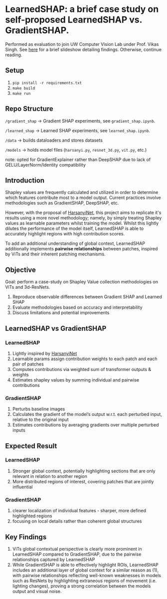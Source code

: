 # LearnedSHAP: a brief case study on self-proposed LearnedSHAP vs. GradientSHAP.

Performed as evaluation to join UW Computer Vision Lab under Prof. Vikas Singh. See [here](https://docs.google.com/presentation/d/1Mb2gKSIBKJRPd86N4UGMgf7CR3XMUyZR-rViMY2amHU/edit?usp=sharing) for a brief slideshow detailing findings. Otherwise, continue reading.

## Setup

1. `pip install -r requirements.txt`
2. `make build`
3. `make run`

## Repo Structure

`/gradient_shap` → Gradient SHAP experiments, see `gradient_shap.ipynb`.

`/learned_shap` → Learned SHAP experiments, see `learned_shap.ipynb`.

`/data` → builds dataloaders and stores datasets

`/models` → holds model files (`harsanyi.py`, `resnet_3d.py`, `vit.py`, etc.)

note: opted for GradientExplainer rather than DeepSHAP due to lack of GELU/LayerNorm/Identity compatibility

## Introduction

Shapley values are frequently calculated and utilized in order to determine which features contribute most to a model output. Current practices involve methodologies such as GradientSHAP, DeepSHAP, etc.

However, with the proposal of [HarsanyiNet](https://arxiv.org/abs/2304.01811), this project aims to replicate it's results using a more novel methodology; namely, by simply treating Shapley values as learnable parameters whilst training the model. Whilst this lightly dilutes the performance of the model itself, LearnedSHAP is able to accurately highlight regions with high contribution scores.

To add an additional understanding of global context, LearnedSHAP additionally implements **pairwise relationships** between patches, inspired by ViTs and their inherent patching mechanisms.

## Objective

Goal: perform a case-study on Shapley Value collection methodologies on ViTs and 3d-ResNets.
1. Reproduce observable differences between Gradient SHAP and Learned SHAP
2. Evaluate methodologies based on accuracy and interpretability
3. Discuss limitations and potential improvements

## LearnedSHAP vs GradientSHAP

### LearnedSHAP

1. Lightly inspired by [HarsanyiNet](https://arxiv.org/abs/2304.01811)
2. Learnable params assign contribution weights to each patch and each pair of patches
3. Computes contributions via weighted sum of transformer outputs & weights
4. Estimates shapley values by summing individual and pairwise contributions

### GradientSHAP

1. Perturbs baseline images
2. Calculates the gradient of the model’s output w.r.t. each perturbed input, relative to the original input
3. Estimates contributions by averaging gradients over multiple perturbed inputs

## Expected Result

### LearnedSHAP

1. Stronger global context, potentially highlighting sections that are only relevant in relation to another region
2. More distributed regions of interest, covering patches that are jointly influential

### GradientSHAP

1. clearer localization of individual features - sharper, more defined highlighted regions
2. focusing on local details rather than coherent global structures

## Key Findings

1. ViTs global contextual perspective is clearly more prominent in LearnedSHAP compared to GradientSHAP, due to the pairwise relationships captured by LearnedSHAP
2. While GradientSHAP is able to effectively highlight ROIs, LearnedSHAP includes an additional layer of global context for a similar reason as (1), with pairwise relationships reflecting well-known weaknesses in models such as ResNets by highlighting extraneous regions of movement (i.e. lighting changes), proving a strong correlation between the models output and visual noise.